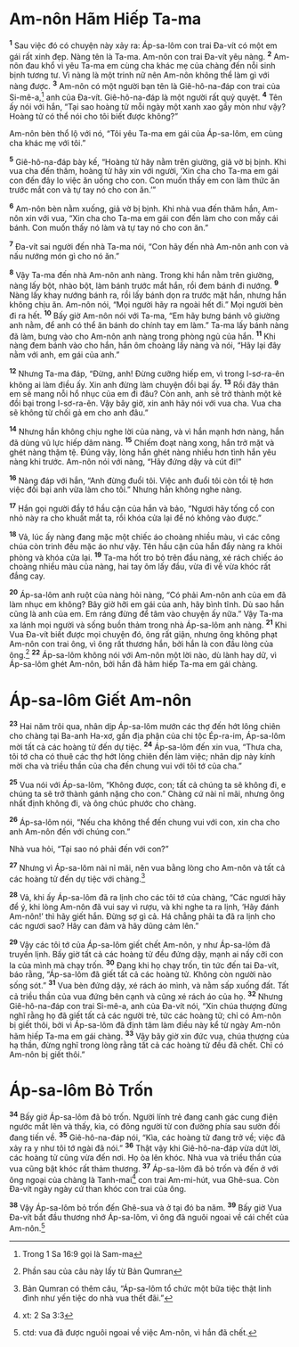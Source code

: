 # Am-nôn Hãm Hiếp Ta-ma

<sup><b>1</b></sup> Sau việc đó có chuyện này xảy ra: Áp-sa-lôm con trai Đa-vít có một em gái rất xinh đẹp. Nàng tên là Ta-ma. Am-nôn con trai Đa-vít yêu nàng. <sup><b>2</b></sup> Am-nôn đau khổ vì yêu Ta-ma em cùng cha khác mẹ của chàng đến nỗi sinh bịnh tương tư. Vì nàng là một trinh nữ nên Am-nôn không thể làm gì với nàng được. <sup><b>3</b></sup> Am-nôn có một người bạn tên là Giê-hô-na-đáp con trai của Si-mê-a,[^1-a3a6f9da-973e-4456-a2e0-6139b1962844] anh của Đa-vít. Giê-hô-na-đáp là một người rất quỷ quyệt. <sup><b>4</b></sup> Tên ấy nói với hắn, “Tại sao hoàng tử mỗi ngày một xanh xao gầy mòn như vậy? Hoàng tử có thể nói cho tôi biết được không?”

Am-nôn bèn thổ lộ với nó, “Tôi yêu Ta-ma em gái của Áp-sa-lôm, em cùng cha khác mẹ với tôi.”

<sup><b>5</b></sup> Giê-hô-na-đáp bày kế, “Hoàng tử hãy nằm trên giường, giả vờ bị bịnh. Khi vua cha đến thăm, hoàng tử hãy xin với người, ‘Xin cha cho Ta-ma em gái con đến đây lo việc ăn uống cho con. Con muốn thấy em con làm thức ăn trước mắt con và tự tay nó cho con ăn.’”

<sup><b>6</b></sup> Am-nôn bèn nằm xuống, giả vờ bị bịnh. Khi nhà vua đến thăm hắn, Am-nôn xin với vua, “Xin cha cho Ta-ma em gái con đến làm cho con mấy cái bánh. Con muốn thấy nó làm và tự tay nó cho con ăn.”

<sup><b>7</b></sup> Đa-vít sai người đến nhà Ta-ma nói, “Con hãy đến nhà Am-nôn anh con và nấu nướng món gì cho nó ăn.”

<sup><b>8</b></sup> Vậy Ta-ma đến nhà Am-nôn anh nàng. Trong khi hắn nằm trên giường, nàng lấy bột, nhào bột, làm bánh trước mắt hắn, rồi đem bánh đi nướng. <sup><b>9</b></sup> Nàng lấy khay nướng bánh ra, rồi lấy bánh dọn ra trước mặt hắn, nhưng hắn không chịu ăn. Am-nôn nói, “Mọi người hãy ra ngoài hết đi.” Mọi người bèn đi ra hết. <sup><b>10</b></sup> Bấy giờ Am-nôn nói với Ta-ma, “Em hãy bưng bánh vô giường anh nằm, để anh có thể ăn bánh do chính tay em làm.” Ta-ma lấy bánh nàng đã làm, bưng vào cho Am-nôn anh nàng trong phòng ngủ của hắn. <sup><b>11</b></sup> Khi nàng đem bánh vào cho hắn, hắn ôm choàng lấy nàng và nói, “Hãy lại đây nằm với anh, em gái của anh.”

<sup><b>12</b></sup> Nhưng Ta-ma đáp, “Đừng, anh! Đừng cưỡng hiếp em, vì trong I-sơ-ra-ên không ai làm điều ấy. Xin anh đừng làm chuyện đồi bại ấy. <sup><b>13</b></sup> Rồi đây thân em sẽ mang nỗi hổ nhục của em đi đâu? Còn anh, anh sẽ trở thành một kẻ đồi bại trong I-sơ-ra-ên. Vậy bây giờ, xin anh hãy nói với vua cha. Vua cha sẽ không từ chối gả em cho anh đâu.”

<sup><b>14</b></sup> Nhưng hắn không chịu nghe lời của nàng, và vì hắn mạnh hơn nàng, hắn đã dùng vũ lực hiếp dâm nàng. <sup><b>15</b></sup> Chiếm đoạt nàng xong, hắn trở mặt và ghét nàng thậm tệ. Đúng vậy, lòng hắn ghét nàng nhiều hơn tình hắn yêu nàng khi trước. Am-nôn nói với nàng, “Hãy đứng dậy và cút đi!”

<sup><b>16</b></sup> Nàng đáp với hắn, “Anh đừng đuổi tôi. Việc anh đuổi tôi còn tồi tệ hơn việc đồi bại anh vừa làm cho tôi.” Nhưng hắn không nghe nàng.

<sup><b>17</b></sup> Hắn gọi người đầy tớ hầu cận của hắn và bảo, “Ngươi hãy tống cổ con nhỏ này ra cho khuất mắt ta, rồi khóa cửa lại để nó không vào được.”

<sup><b>18</b></sup> Vả, lúc ấy nàng đang mặc một chiếc áo choàng nhiều màu, vì các công chúa còn trinh đều mặc áo như vậy. Tên hầu cận của hắn đẩy nàng ra khỏi phòng và khóa cửa lại. <sup><b>19</b></sup> Ta-ma hốt tro bỏ trên đầu nàng, xé rách chiếc áo choàng nhiều màu của nàng, hai tay ôm lấy đầu, vừa đi về vừa khóc rất đắng cay.

<sup><b>20</b></sup> Áp-sa-lôm anh ruột của nàng hỏi nàng, “Có phải Am-nôn anh của em đã làm nhục em không? Bây giờ hỡi em gái của anh, hãy bình tĩnh. Dù sao hắn cũng là anh của em. Em ráng đừng để tâm vào chuyện ấy nữa.” Vậy Ta-ma xa lánh mọi người và sống buồn thảm trong nhà Áp-sa-lôm anh nàng. <sup><b>21</b></sup> Khi Vua Đa-vít biết được mọi chuyện đó, ông rất giận, nhưng ông không phạt Am-nôn con trai ông, vì ông rất thương hắn, bởi hắn là con đầu lòng của ông.[^2-a3a6f9da-973e-4456-a2e0-6139b1962844] <sup><b>22</b></sup> Áp-sa-lôm không nói với Am-nôn một lời nào, dù lành hay dữ, vì Áp-sa-lôm ghét Am-nôn, bởi hắn đã hãm hiếp Ta-ma em gái chàng.

# Áp-sa-lôm Giết Am-nôn

<sup><b>23</b></sup> Hai năm trôi qua, nhân dịp Áp-sa-lôm mướn các thợ đến hớt lông chiên cho chàng tại Ba-anh Ha-xơ, gần địa phận của chi tộc Ép-ra-im, Áp-sa-lôm mời tất cả các hoàng tử đến dự tiệc. <sup><b>24</b></sup> Áp-sa-lôm đến xin vua, “Thưa cha, tôi tớ cha có thuê các thợ hớt lông chiên đến làm việc; nhân dịp này kính mời cha và triều thần của cha đến chung vui với tôi tớ của cha.”

<sup><b>25</b></sup> Vua nói với Áp-sa-lôm, “Không được, con; tất cả chúng ta sẽ không đi, e chúng ta sẽ trở thành gánh nặng cho con.” Chàng cứ nài nỉ mãi, nhưng ông nhất định không đi, và ông chúc phước cho chàng.

<sup><b>26</b></sup> Áp-sa-lôm nói, “Nếu cha không thể đến chung vui với con, xin cha cho anh Am-nôn đến với chúng con.”

Nhà vua hỏi, “Tại sao nó phải đến với con?”

<sup><b>27</b></sup> Nhưng vì Áp-sa-lôm nài nỉ mãi, nên vua bằng lòng cho Am-nôn và tất cả các hoàng tử đến dự tiệc với chàng.[^3-a3a6f9da-973e-4456-a2e0-6139b1962844]

<sup><b>28</b></sup> Vả, khi ấy Áp-sa-lôm đã ra lịnh cho các tôi tớ của chàng, “Các ngươi hãy để ý, khi lòng Am-nôn đã vui say vì rượu, và khi nghe ta ra lịnh, ‘Hãy đánh Am-nôn!’ thì hãy giết hắn. Đừng sợ gì cả. Há chẳng phải ta đã ra lịnh cho các ngươi sao? Hãy can đảm và hãy dũng cảm lên.”

<sup><b>29</b></sup> Vậy các tôi tớ của Áp-sa-lôm giết chết Am-nôn, y như Áp-sa-lôm đã truyền lịnh. Bấy giờ tất cả các hoàng tử đều đứng dậy, mạnh ai nấy cỡi con la của mình mà chạy trốn. <sup><b>30</b></sup> Đang khi họ chạy trốn, tin tức đến tai Đa-vít, báo rằng, “Áp-sa-lôm đã giết tất cả các hoàng tử. Không còn người nào sống sót.” <sup><b>31</b></sup> Vua bèn đứng dậy, xé rách áo mình, và nằm sấp xuống đất. Tất cả triều thần của vua đứng bên cạnh và cũng xé rách áo của họ. <sup><b>32</b></sup> Nhưng Giê-hô-na-đáp con trai Si-mê-a, anh của Đa-vít nói, “Xin chúa thượng đừng nghĩ rằng họ đã giết tất cả các người trẻ, tức các hoàng tử; chỉ có Am-nôn bị giết thôi, bởi vì Áp-sa-lôm đã định tâm làm điều này kể từ ngày Am-nôn hãm hiếp Ta-ma em gái chàng. <sup><b>33</b></sup> Vậy bây giờ xin đức vua, chúa thượng của hạ thần, đừng nghĩ trong lòng rằng tất cả các hoàng tử đều đã chết. Chỉ có Am-nôn bị giết thôi.”

# Áp-sa-lôm Bỏ Trốn

<sup><b>34</b></sup> Bấy giờ Áp-sa-lôm đã bỏ trốn. Người lính trẻ đang canh gác cung điện ngước mắt lên và thấy, kìa, có đông người từ con đường phía sau sườn đồi đang tiến về. <sup><b>35</b></sup> Giê-hô-na-đáp nói, “Kìa, các hoàng tử đang trở về; việc đã xảy ra y như tôi tớ ngài đã nói.” <sup><b>36</b></sup> Thật vậy khi Giê-hô-na-đáp vừa dứt lời, các hoàng tử cũng vừa đến nơi. Họ òa lên khóc. Nhà vua và triều thần của vua cũng bật khóc rất thảm thương. <sup><b>37</b></sup> Áp-sa-lôm đã bỏ trốn và đến ở với ông ngoại của chàng là Tanh-mai[^4-a3a6f9da-973e-4456-a2e0-6139b1962844] con trai Am-mi-hút, vua Ghê-sua. Còn Đa-vít ngày ngày cứ than khóc con trai của ông.

<sup><b>38</b></sup> Vậy Áp-sa-lôm bỏ trốn đến Ghê-sua và ở tại đó ba năm. <sup><b>39</b></sup> Bấy giờ Vua Đa-vít bắt đầu thương nhớ Áp-sa-lôm, vì ông đã nguôi ngoai về cái chết của Am-nôn.[^5-a3a6f9da-973e-4456-a2e0-6139b1962844]

[^1-a3a6f9da-973e-4456-a2e0-6139b1962844]: Trong 1 Sa 16:9 gọi là Sam-ma

[^2-a3a6f9da-973e-4456-a2e0-6139b1962844]: Phần sau của câu này lấy từ Bản Qumran

[^3-a3a6f9da-973e-4456-a2e0-6139b1962844]: Bản Qumran có thêm câu, “Áp-sa-lôm tổ chức một bữa tiệc thật linh đình như yến tiệc do nhà vua thết đãi.”

[^4-a3a6f9da-973e-4456-a2e0-6139b1962844]: xt: 2 Sa 3:3

[^5-a3a6f9da-973e-4456-a2e0-6139b1962844]: ctd: vua đã được nguôi ngoai về việc Am-nôn, vì hắn đã chết.
